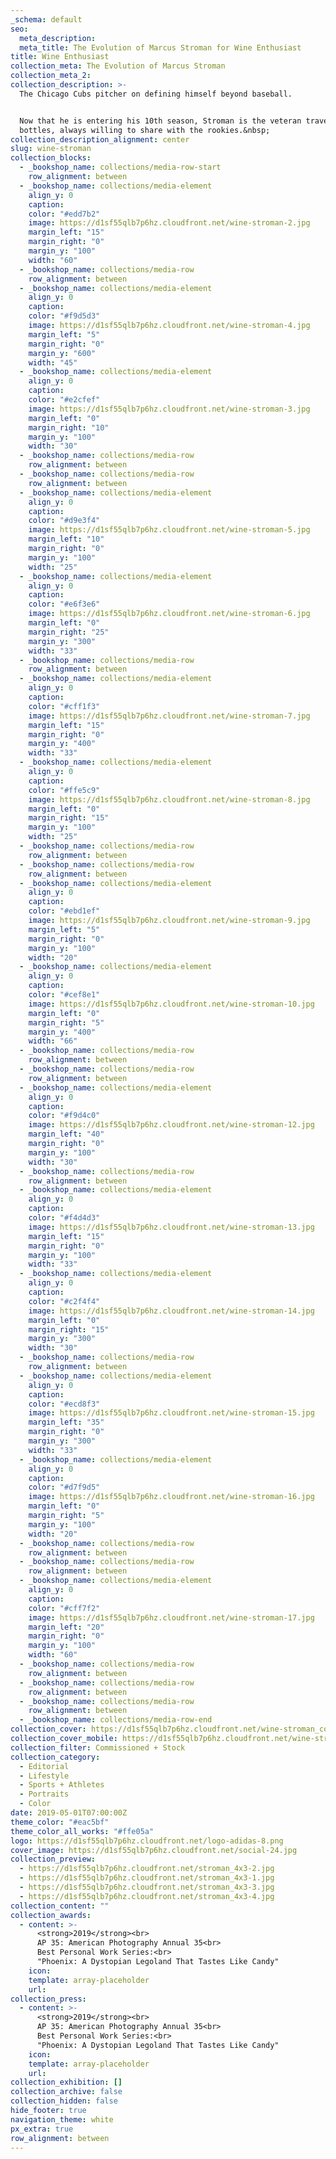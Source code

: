```yaml
---
_schema: default
seo:
  meta_description:
  meta_title: The Evolution of Marcus Stroman for Wine Enthusiast
title: Wine Enthusiast
collection_meta: The Evolution of Marcus Stroman
collection_meta_2:
collection_description: >-
  The Chicago Cubs pitcher on defining himself beyond baseball.


  Now that he is entering his 10th season, Stroman is the veteran traveling with
  bottles, always willing to share with the rookies.&nbsp;
collection_description_alignment: center
slug: wine-stroman
collection_blocks:
  - _bookshop_name: collections/media-row-start
    row_alignment: between
  - _bookshop_name: collections/media-element
    align_y: 0
    caption:
    color: "#edd7b2"
    image: https://d1sf55qlb7p6hz.cloudfront.net/wine-stroman-2.jpg
    margin_left: "15"
    margin_right: "0"
    margin_y: "100"
    width: "60"
  - _bookshop_name: collections/media-row
    row_alignment: between
  - _bookshop_name: collections/media-element
    align_y: 0
    caption:
    color: "#f9d5d3"
    image: https://d1sf55qlb7p6hz.cloudfront.net/wine-stroman-4.jpg
    margin_left: "5"
    margin_right: "0"
    margin_y: "600"
    width: "45"
  - _bookshop_name: collections/media-element
    align_y: 0
    caption:
    color: "#e2cfef"
    image: https://d1sf55qlb7p6hz.cloudfront.net/wine-stroman-3.jpg
    margin_left: "0"
    margin_right: "10"
    margin_y: "100"
    width: "30"
  - _bookshop_name: collections/media-row
    row_alignment: between
  - _bookshop_name: collections/media-row
    row_alignment: between
  - _bookshop_name: collections/media-element
    align_y: 0
    caption:
    color: "#d9e3f4"
    image: https://d1sf55qlb7p6hz.cloudfront.net/wine-stroman-5.jpg
    margin_left: "10"
    margin_right: "0"
    margin_y: "100"
    width: "25"
  - _bookshop_name: collections/media-element
    align_y: 0
    caption:
    color: "#e6f3e6"
    image: https://d1sf55qlb7p6hz.cloudfront.net/wine-stroman-6.jpg
    margin_left: "0"
    margin_right: "25"
    margin_y: "300"
    width: "33"
  - _bookshop_name: collections/media-row
    row_alignment: between
  - _bookshop_name: collections/media-element
    align_y: 0
    caption:
    color: "#cff1f3"
    image: https://d1sf55qlb7p6hz.cloudfront.net/wine-stroman-7.jpg
    margin_left: "15"
    margin_right: "0"
    margin_y: "400"
    width: "33"
  - _bookshop_name: collections/media-element
    align_y: 0
    caption:
    color: "#ffe5c9"
    image: https://d1sf55qlb7p6hz.cloudfront.net/wine-stroman-8.jpg
    margin_left: "0"
    margin_right: "15"
    margin_y: "100"
    width: "25"
  - _bookshop_name: collections/media-row
    row_alignment: between
  - _bookshop_name: collections/media-row
    row_alignment: between
  - _bookshop_name: collections/media-element
    align_y: 0
    caption:
    color: "#ebd1ef"
    image: https://d1sf55qlb7p6hz.cloudfront.net/wine-stroman-9.jpg
    margin_left: "5"
    margin_right: "0"
    margin_y: "100"
    width: "20"
  - _bookshop_name: collections/media-element
    align_y: 0
    caption:
    color: "#cef8e1"
    image: https://d1sf55qlb7p6hz.cloudfront.net/wine-stroman-10.jpg
    margin_left: "0"
    margin_right: "5"
    margin_y: "400"
    width: "66"
  - _bookshop_name: collections/media-row
    row_alignment: between
  - _bookshop_name: collections/media-row
    row_alignment: between
  - _bookshop_name: collections/media-element
    align_y: 0
    caption:
    color: "#f9d4c0"
    image: https://d1sf55qlb7p6hz.cloudfront.net/wine-stroman-12.jpg
    margin_left: "40"
    margin_right: "0"
    margin_y: "100"
    width: "30"
  - _bookshop_name: collections/media-row
    row_alignment: between
  - _bookshop_name: collections/media-element
    align_y: 0
    caption:
    color: "#f4d4d3"
    image: https://d1sf55qlb7p6hz.cloudfront.net/wine-stroman-13.jpg
    margin_left: "15"
    margin_right: "0"
    margin_y: "100"
    width: "33"
  - _bookshop_name: collections/media-element
    align_y: 0
    caption:
    color: "#c2f4f4"
    image: https://d1sf55qlb7p6hz.cloudfront.net/wine-stroman-14.jpg
    margin_left: "0"
    margin_right: "15"
    margin_y: "300"
    width: "30"
  - _bookshop_name: collections/media-row
    row_alignment: between
  - _bookshop_name: collections/media-element
    align_y: 0
    caption:
    color: "#ecd8f3"
    image: https://d1sf55qlb7p6hz.cloudfront.net/wine-stroman-15.jpg
    margin_left: "35"
    margin_right: "0"
    margin_y: "300"
    width: "33"
  - _bookshop_name: collections/media-element
    align_y: 0
    caption:
    color: "#d7f9d5"
    image: https://d1sf55qlb7p6hz.cloudfront.net/wine-stroman-16.jpg
    margin_left: "0"
    margin_right: "5"
    margin_y: "100"
    width: "20"
  - _bookshop_name: collections/media-row
    row_alignment: between
  - _bookshop_name: collections/media-row
    row_alignment: between
  - _bookshop_name: collections/media-element
    align_y: 0
    caption:
    color: "#cff7f2"
    image: https://d1sf55qlb7p6hz.cloudfront.net/wine-stroman-17.jpg
    margin_left: "20"
    margin_right: "0"
    margin_y: "100"
    width: "60"
  - _bookshop_name: collections/media-row
    row_alignment: between
  - _bookshop_name: collections/media-row
    row_alignment: between
  - _bookshop_name: collections/media-row
    row_alignment: between
  - _bookshop_name: collections/media-row-end
collection_cover: https://d1sf55qlb7p6hz.cloudfront.net/wine-stroman_cover-1.jpg
collection_cover_mobile: https://d1sf55qlb7p6hz.cloudfront.net/wine-stroman_cover-vert-1.jpg
collection_filter: Commissioned + Stock
collection_category:
  - Editorial
  - Lifestyle
  - Sports + Athletes
  - Portraits
  - Color
date: 2019-05-01T07:00:00Z
theme_color: "#eac5bf"
theme_color_all_works: "#ffe05a"
logo: https://d1sf55qlb7p6hz.cloudfront.net/logo-adidas-8.png
cover_image: https://d1sf55qlb7p6hz.cloudfront.net/social-24.jpg
collection_preview:
  - https://d1sf55qlb7p6hz.cloudfront.net/stroman_4x3-2.jpg
  - https://d1sf55qlb7p6hz.cloudfront.net/stroman_4x3-1.jpg
  - https://d1sf55qlb7p6hz.cloudfront.net/stroman_4x3-3.jpg
  - https://d1sf55qlb7p6hz.cloudfront.net/stroman_4x3-4.jpg
collection_content: ""
collection_awards:
  - content: >-
      <strong>2019</strong><br>  
      AP 35: American Photography Annual 35<br>  
      Best Personal Work Series:<br> 
      "Phoenix: A Dystopian Legoland That Tastes Like Candy"
    icon:
    template: array-placeholder
    url:
collection_press:
  - content: >-
      <strong>2019</strong><br>
      AP 35: American Photography Annual 35<br>
      Best Personal Work Series:<br>  
      "Phoenix: A Dystopian Legoland That Tastes Like Candy"
    icon:
    template: array-placeholder
    url:
collection_exhibition: []
collection_archive: false
collection_hidden: false
hide_footer: true
navigation_theme: white
px_extra: true
row_alignment: between
---
```

